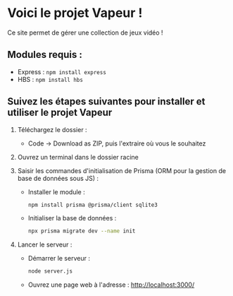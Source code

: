 # Voici le projet Vapeur ! 
Ce site permet de gérer une collection de jeux vidéo !

## Modules requis :
- Express : `npm install express`
- HBS : `npm install hbs`

## Suivez les étapes suivantes pour installer et utiliser le projet Vapeur

1. Téléchargez le dossier :
   - Code -> Download as ZIP, puis l'extraire où vous le souhaitez

2. Ouvrez un terminal dans le dossier racine

3. Saisir les commandes d'initialisation de Prisma (ORM pour la gestion de base de données sous JS) :
   - Installer le module :  
     ```bash
     npm install prisma @prisma/client sqlite3
     ```
   - Initialiser la base de données :  
     ```bash
     npx prisma migrate dev --name init
     ```

4. Lancer le serveur :
   - Démarrer le serveur :  
     ```bash
     node server.js
     ```
   - Ouvrez une page web à l'adresse : [http://localhost:3000/](http://localhost:3000/)
